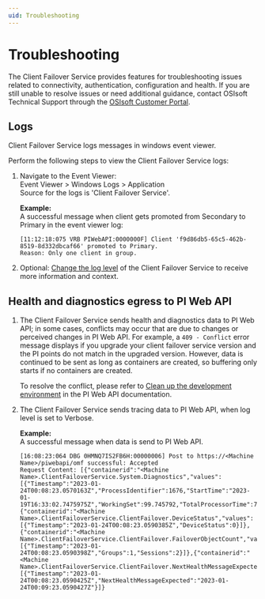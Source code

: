 ```yaml
---
uid: Troubleshooting
---
```


# Troubleshooting

The Client Failover Service provides features for troubleshooting issues related to connectivity, authentication, configuration and health. If you are still unable to resolve issues or need additional guidance, contact OSIsoft Technical Support through the [OSIsoft Customer Portal](https://my.osisoft.com/).

## Logs

Client Failover Service logs messages in windows event viewer.

Perform the following steps to view the Client Failover Service logs:

1. Navigate to the Event Viewer: <br> 
   Event Viewer > Windows Logs > Application <br>
   Source for the logs is 'Client Failover Service'.
   
   **Example:**<br> A successful message when client gets promoted from Secondary to Primary in the event viewer log:

    ```
    [11:12:18:075 VRB PIWebAPI:0000000F] Client 'f9d86db5-65c5-462b-8519-8d332dbcaf66' promoted to Primary. 
    Reason: Only one client in group.
    ```

2. Optional: [Change the log level](/content/configuration/log-levels.md) of the Client Failover Service to receive more information and context. 

## Health and diagnostics egress to PI Web API

1. The Client Failover Service sends health and diagnostics data to PI Web API; in some cases, conflicts may occur that are due to changes or perceived changes in PI      Web API. For example, a `409 - Conflict` error message displays if you upgrade your client failover service version and the PI points do not match in the upgraded      version. However, data is continued to be sent as long as containers are created, so buffering only starts if no containers are created.

   To resolve the conflict, please refer to [Clean up the development environment](https://docs.aveva.com/bundle/omf-with-pi-web-api/page/clean-up-the-development-environment.html) in the PI Web API documentation.

2. The Client Failover Service sends tracing data to PI Web API, when log level is set to Verbose.
   
   **Example:**<br> A successful message when data is send to PI Web API.
    ```
    [16:08:23:064 DBG 0HMNQ7IS2FB6H:00000006] Post to https://<Machine Name>/piwebapi/omf successful: Accepted
   Request Content: [{"containerid":"<Machine Name>.ClientFailoverService.System.Diagnostics","values":[{"Timestamp":"2023-01-24T00:08:23.0570163Z","ProcessIdentifier":1676,"StartTime":"2023-01-19T16:33:02.7475975Z","WorkingSet":99.745792,"TotalProcessorTime":7.109375,"TotalUserProcessorTime":5.015625,"TotalPrivilegedProcessorTime":2.09375,"ThreadCount":21,"HandleCount":826,"ManagedMemorySize":14.065176,"PrivateMemorySize":74.09664,"PeakPagedMemorySize":80.596992,"StorageTotalSize":107027.099648,"StorageFreeSpace":77163.081728}]},{"containerid":"<Machine Name>.ClientFailoverService.ClientFailover.DeviceStatus","values":[{"Timestamp":"2023-01-24T00:08:23.0590385Z","DeviceStatus":0}]},{"containerid":"<Machine Name>.ClientFailoverService.ClientFailover.FailoverObjectCount","values":[{"Timestamp":"2023-01-24T00:08:23.0590398Z","Groups":1,"Sessions":2}]},{"containerid":"<Machine Name>.ClientFailoverService.ClientFailover.NextHealthMessageExpected","values":[{"Timestamp":"2023-01-24T00:08:23.0590425Z","NextHealthMessageExpected":"2023-01-24T00:09:23.0590427Z"}]}  
    ```

